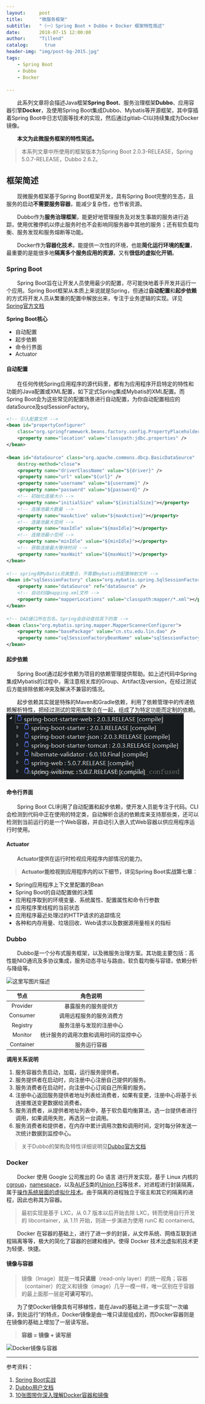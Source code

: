 ```yaml
---
layout:     post
title:      "微服务框架"
subtitle:   "（一）Spring Boot + Dubbo + Docker 框架特性简述"
date:       2018-07-15 12:00:00
author:     "Tillend"
catalog:      true
header-img: "img/post-bg-2015.jpg"
tags:
    - Spring Boot
    - Dubbo
    - Docker
    
---
```


　　此系列文章将会描述Java框架**Spring Boot**、服务治理框架**Dubbo**、应用容器引擎**Docker**，及使用Spring Boot集成Dubbo、Mybatis等开源框架，其中穿插着Spring Boot中日志切面等技术的实现，然后通过gitlab-CI以持续集成为Docker镜像。
  
　　**本文为此微服务框架的特性简述。**
  
> 本系列文章中所使用的框架版本为Spring Boot 2.0.3-RELEASE，Spring 5.0.7-RELEASE，Dubbo 2.6.2。

## 框架简述
　　现微服务框架基于Spring Boot框架开发，具有Spring Boot完整的生态，且服务的启动**不需要服务容器**，能减少复杂性，也节省资源。
  
　　Dubbo作为**服务治理框架**，能更好地管理服务及对发生事故的服务进行追踪，使用优雅停机以停止服务时也不会影响同服务器中其他的服务；还有软负载均衡、服务发现和服务熔断等功能。
  
　　Docker作为**容器化技术**，能提供一次性的环境，也能**简化运行环境的配置**，最重要的是能很多地**隔离多个服务应用的资源**，又有**很低的虚拟化开销**。

### Spring Boot
　　Spring Boot旨在让开发人员使用最少的配置，尽可能快地着手开发并运行一个应用。Spring Boot框架从本质上来说就是Spring，但通过**自动配置**和**起步依赖**的方式将开发人员从繁重的配置中解放出来，专注于业务逻辑的实现。详见[Spring官方文档](https://spring.io/)

**Spring Boot核心**

 - 自动配置
 - 起步依赖
 - 命令行界面
 - Actuator

#### 自动配置
　　在任何传统Spring应用程序的源代码里，都有为应用程序开启特定的特性和功能的Java配置或XML配置，如下定式Spring集成Mybatis的XML配置。而Spring Boot会为这些常见的配置场景进行自动配置，为你自动配置相应的dataSource及sqlSessionFactory。

```xml
<!-- 引入配置文件 -->
<bean id="propertyConfigurer"
	class="org.springframework.beans.factory.config.PropertyPlaceholderConfigurer">
	<property name="location" value="classpath:jdbc.properties" />
</bean>

<bean id="dataSource" class="org.apache.commons.dbcp.BasicDataSource"
	destroy-method="close">
	<property name="driverClassName" value="${driver}" />
	<property name="url" value="${url}" />
	<property name="username" value="${username}" />
	<property name="password" value="${password}" />
	<!-- 初始化连接大小 -->
	<property name="initialSize" value="${initialSize}"></property>
	<!-- 连接池最大数量 -->
	<property name="maxActive" value="${maxActive}"></property>
	<!-- 连接池最大空闲 -->
	<property name="maxIdle" value="${maxIdle}"></property>
	<!-- 连接池最小空闲 -->
	<property name="minIdle" value="${minIdle}"></property>
	<!-- 获取连接最大等待时间 -->
	<property name="maxWait" value="${maxWait}"></property>
</bean>

<!-- spring和MyBatis完美整合，不需要mybatis的配置映射文件 -->
<bean id="sqlSessionFactory" class="org.mybatis.spring.SqlSessionFactoryBean">
	<property name="dataSource" ref="dataSource" />
	<!-- 自动扫描mapping.xml文件 -->
	<property name="mapperLocations" value="classpath:mapper/*.xml"></property>
</bean>

<!-- DAO接口所在包名，Spring会自动查找其下的类 -->
<bean class="org.mybatis.spring.mapper.MapperScannerConfigurer">
	<property name="basePackage" value="cn.stu.edu.lin.dao" />
	<property name="sqlSessionFactoryBeanName" value="sqlSessionFactory"></property>
</bean>
```

#### 起步依赖
　　Spring Boot通过起步依赖为项目的依赖管理提供帮助。如上述代码中Spring集成Mybatis的过程中，需注意相关库的Group、Artifact及version，在经过测试后方能排除依赖冲突及解决不兼容的情况。
  
　　起步依赖其实就是特殊的Maven和Gradle依赖，利用了依赖管理中的传递依赖解析特性，把经过测试的常用库聚合在一起，组成了为特定功能而定制的依赖。
![这里写图片描述](/img/in-post/post-2018-07-15/starter.png)

#### 命令行界面
　　Spring Boot CLI利用了自动配置和起步依赖，使开发人员能专注于代码。CLI会检测到代码中正在使用的特定类，自动解析合适的依赖库来支持那些类，还可以检测到当前运行的是一个Web容器，并自动引入嵌入式Web容器以供应用程序运行时使用。

#### Actuator
　　Actuator提供在运行时检视应用程序内部情况的能力。

> **Actuator能检视到应用程序内的以下细节，详见Spring Boot实战第七章：**
- Spring应用程序上下文里配置的Bean
- Spring Boot的自动配置做的决策
- 应用程序取到的环境变量、系统属性、配置属性和命令行参数
- 应用程序里线程的当前状态
- 应用程序最近处理过的HTTP请求的追踪情况
- 各种和内存用量、垃圾回收、Web请求以及数据源用量相关的指标



### Dubbo
　　Dubbo是一个分布式服务框架，以及微服务治理方案。其功能主要包括：高性能NIO通讯及多协议集成，服务动态寻址与路由，软负载均衡与容错，依赖分析与降级等。 
  
![这里写图片描述](http://dubbo.apache.org/docs/zh-cn/user/sources/images/dubbo-architecture.jpg)

|节点	|角色说明|
|:---:|:---:|
|Provider	|暴露服务的服务提供方|
|Consumer	|调用远程服务的服务消费方|
|Registry|	服务注册与发现的注册中心|
|Monitor	|统计服务的调用次数和调用时间的监控中心|
|Container|	服务运行容器|

**调用关系说明**

 1. 服务容器负责启动，加载，运行服务提供者。 
 2. 服务提供者在启动时，向注册中心注册自己提供的服务。
 3. 服务消费者在启动时，向注册中心订阅自己所需的服务。
 4. 注册中心返回服务提供者地址列表给消费者，如果有变更，注册中心将基于长连接推送变更数据给消费者。
 5. 服务消费者，从提供者地址列表中，基于软负载均衡算法，选一台提供者进行调用，如果调用失败，再选另一台调用。
 6. 服务消费者和提供者，在内存中累计调用次数和调用时间，定时每分钟发送一次统计数据到监控中心。

> 关于Dubbo的架构及特性详细说明见[Dubbo官方文档](http://dubbo.apache.org/#/docs/user/preface/architecture.md?lang=zh-cn)

### Docker
　　Docker 使用 Google 公司推出的 Go 语言 进行开发实现，基于 Linux 内核的[cgroup](https://zh.wikipedia.org/wiki/Cgroups)，[namespace](https://en.wikipedia.org/wiki/Linux_namespaces)，以及[AUFS](https://en.wikipedia.org/wiki/Aufs)类的[Union FS](https://en.wikipedia.org/wiki/Union_mount)等技术，对进程进行封装隔离，属于[操作系统层面的虚拟化技术](https://en.wikipedia.org/wiki/Operating-system-level_virtualization)。由于隔离的进程独立于宿主和其它的隔离的进程，因此也称其为容器。
  
> 最初实现是基于 LXC，从 0.7 版本以后开始去除 LXC，转而使用自行开发的 libcontainer，从 1.11 开始，则进一步演进为使用 runC 和 containerd。

　　Docker 在容器的基础上，进行了进一步的封装，从文件系统、网络互联到进程隔离等等，极大的简化了容器的创建和维护。使得 Docker 技术比虚拟机技术更为轻便、快捷。

#### 镜像与容器

> 镜像（Image）就是一堆**只读层**（read-only layer）的统一视角；容器（container）的定义和镜像（image）几乎一模一样，唯一区别在于容器的最上面那一层是**可读可写**的。

　　为了使Docker镜像具有可移植性，能在Java的基础上进一步实现“一次编译，到处运行”的特点，Docker镜像是由一堆只读层组成的，而Docker容器则是在镜像的基础上增加了一层读写层。
> **容器 = 镜像 + 读写层**

![Docker镜像与容器](http://dockone.io/uploads/article/20151103/d6ad9c257d160164480b25b278f4a2ad.png)


---
参考资料：

 1. [Spring Boot实战](https://book.douban.com/subject/26857423/)
 2. [Dubbo用户文档](http://dubbo.apache.org/#/docs/user/preface/background.md?lang=zh-cn)
 3. [10张图带你深入理解Docker容器和镜像](http://dockone.io/article/783)

